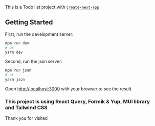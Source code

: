 This is a Todo list project with [`create-next-app`](https://github.com/vercel/next.js/tree/canary/packages/create-next-app)

## Getting Started

First, run the development server:

```bash
npm run dev
# or
yarn dev
```

Second, run the json server: 

```bash
npm run json
# or
yarn json
```

Open [http://localhost:3000](http://localhost:3000) with your browser to see the result.

### This project is using React Query, Formik & Yup, MUI library and Tailwind CSS

Thank you for visited